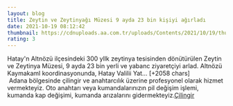 ```yaml
--- 
layout: blog
title: Zeytin ve Zeytinyağı Müzesi 9 ayda 23 bin kişiyi ağırladı
date: 2021-10-19 08:12:42
thumbnail: https://cdnuploads.aa.com.tr/uploads/Contents/2021/10/19/thumbs_b_c_61061fd8d115bc5c104e834babbb09da.jpg?v=113004
rating: 3
---
```

Hatay'n Altnözü ilçesindeki 300 yllk zeytinya tesisinden dönütürülen Zeytin ve Zeytinya Müzesi, 9 ayda 23 bin yerli ve yabanc ziyaretçiyi arlad.
Altnözü Kaymakaml koordinasyonunda, Hatay Valilii Yat… [+2058 chars]</br>&nbsp;Adana bölgesinde çilingir ve anahtarcılık üzerine profesyonel olarak hizmet vermekteyiz. Oto anahtarı veya kumandalarınızın pil değişim işlemi, kumanda kap değişimi, kumanda arızalarını gidermekteyiz.<a href="https://www.cilingiradana.net/">Çilingir</a>